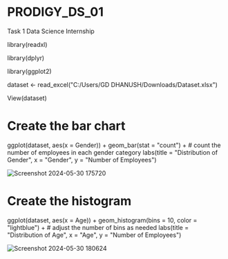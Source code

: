 # PRODIGY_DS_01
Task 1 Data Science Internship


library(readxl)

library(dplyr)

library(ggplot2)

dataset <- read_excel("C:/Users/GD DHANUSH/Downloads/Dataset.xlsx")

View(dataset)



# Create the bar chart
ggplot(dataset, aes(x = Gender)) +
  geom_bar(stat = "count") +  # count the number of employees in each gender category
  labs(title = "Distribution of Gender", x = "Gender", y = "Number of Employees")


![Screenshot 2024-05-30 175720](https://github.com/DhanushCU/PRODIGY_DS_01/assets/159162806/69b2d8ca-459a-4a6c-b114-cffbe03f6a63) 

# Create the histogram
ggplot(dataset, aes(x = Age)) +
  geom_histogram(bins = 10, color = "lightblue") +  # adjust the number of bins as needed
  labs(title = "Distribution of Age", x = "Age", y = "Number of Employees")

![Screenshot 2024-05-30 180624](https://github.com/DhanushCU/PRODIGY_DS_01/assets/159162806/7f4f47e3-16b9-4f06-8bf5-f55f73f054d2)
